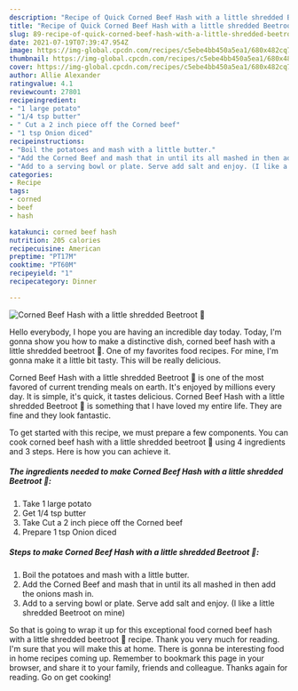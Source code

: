 ```yaml
---
description: "Recipe of Quick Corned Beef Hash with a little shredded Beetroot 🤩"
title: "Recipe of Quick Corned Beef Hash with a little shredded Beetroot 🤩"
slug: 89-recipe-of-quick-corned-beef-hash-with-a-little-shredded-beetroot
date: 2021-07-19T07:39:47.954Z
image: https://img-global.cpcdn.com/recipes/c5ebe4bb450a5ea1/680x482cq70/corned-beef-hash-with-a-little-shredded-beetroot-recipe-main-photo.jpg
thumbnail: https://img-global.cpcdn.com/recipes/c5ebe4bb450a5ea1/680x482cq70/corned-beef-hash-with-a-little-shredded-beetroot-recipe-main-photo.jpg
cover: https://img-global.cpcdn.com/recipes/c5ebe4bb450a5ea1/680x482cq70/corned-beef-hash-with-a-little-shredded-beetroot-recipe-main-photo.jpg
author: Allie Alexander
ratingvalue: 4.1
reviewcount: 27801
recipeingredient:
- "1 large potato"
- "1/4 tsp butter"
- " Cut a 2 inch piece off the Corned beef"
- "1 tsp Onion diced"
recipeinstructions:
- "Boil the potatoes and mash with a little butter."
- "Add the Corned Beef and mash that in until its all mashed in then add the onions mash in."
- "Add to a serving bowl or plate. Serve add salt and enjoy. (I like a little shredded Beetroot on mine)"
categories:
- Recipe
tags:
- corned
- beef
- hash

katakunci: corned beef hash 
nutrition: 205 calories
recipecuisine: American
preptime: "PT17M"
cooktime: "PT60M"
recipeyield: "1"
recipecategory: Dinner

---
```



![Corned Beef Hash with a little shredded Beetroot 🤩](https://img-global.cpcdn.com/recipes/c5ebe4bb450a5ea1/680x482cq70/corned-beef-hash-with-a-little-shredded-beetroot-recipe-main-photo.jpg)

Hello everybody, I hope you are having an incredible day today. Today, I'm gonna show you how to make a distinctive dish, corned beef hash with a little shredded beetroot 🤩. One of my favorites food recipes. For mine, I'm gonna make it a little bit tasty. This will be really delicious.

Corned Beef Hash with a little shredded Beetroot 🤩 is one of the most favored of current trending meals on earth. It's enjoyed by millions every day. It is simple, it's quick, it tastes delicious. Corned Beef Hash with a little shredded Beetroot 🤩 is something that I have loved my entire life. They are fine and they look fantastic.




To get started with this recipe, we must prepare a few components. You can cook corned beef hash with a little shredded beetroot 🤩 using 4 ingredients and 3 steps. Here is how you can achieve it.

<!--inarticleads1-->

##### The ingredients needed to make Corned Beef Hash with a little shredded Beetroot 🤩:

1. Take 1 large potato
1. Get 1/4 tsp butter
1. Take  Cut a 2 inch piece off the Corned beef
1. Prepare 1 tsp Onion diced




<!--inarticleads2-->

##### Steps to make Corned Beef Hash with a little shredded Beetroot 🤩:

1. Boil the potatoes and mash with a little butter.
1. Add the Corned Beef and mash that in until its all mashed in then add the onions mash in.
1. Add to a serving bowl or plate. Serve add salt and enjoy. (I like a little shredded Beetroot on mine)




So that is going to wrap it up for this exceptional food corned beef hash with a little shredded beetroot 🤩 recipe. Thank you very much for reading. I'm sure that you will make this at home. There is gonna be interesting food in home recipes coming up. Remember to bookmark this page in your browser, and share it to your family, friends and colleague. Thanks again for reading. Go on get cooking!
